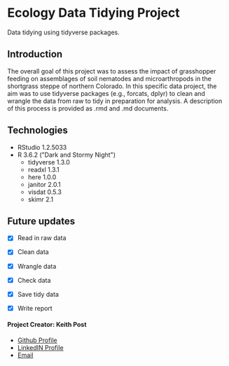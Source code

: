 # **Ecology Data Tidying Project**
Data tidying using tidyverse packages.

## Introduction
The overall goal of this project was to assess the impact of grasshopper feeding on assemblages of soil nematodes and microarthropods in the shortgrass steppe of northern Colorado. In this specific data project, the aim was to use tidyverse packages (e.g., forcats, dplyr) to clean and wrangle the data from raw to tidy in preparation for analysis. A description of this process is provided as .rmd and .md documents.

## Technologies
* RStudio 1.2.5033
* R 3.6.2 ("Dark and Stormy Night")
  + tidyverse 1.3.0
  + readxl 1.3.1
  + here 1.0.0
  + janitor 2.0.1
  + visdat 0.5.3
  + skimr 2.1

  
## Future updates
- [x] Read in raw data
- [x] Clean data
- [x] Wrangle data
- [x] Check data
- [x] Save tidy data
- [x] Write report


#### **Project Creator: Keith Post**
+ [Github Profile](https://github.com/kpost34) 
+ [LinkedIN Profile](https://www.linkedin.com/in/keith-post/)
+ [Email](mailto:keithhpost@gmail.com)